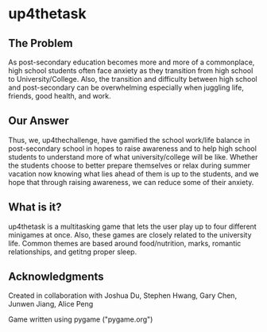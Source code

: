 # up4thetask

## The Problem
As post-secondary education becomes more and more of a commonplace, high school students often face anxiety as they transition from high school  to University/College. Also, the transition and difficulty between high school and post-secondary can be overwhelming especially when juggling life, friends, good health, and work.

## Our Answer
Thus, we, up4thechallenge, have gamified the school work/life balance in post-secondary school in hopes to raise awareness and to help high school students to understand more of what university/college will be like. Whether the students choose to better prepare themselves or relax during summer vacation now knowing what lies ahead of them is up to the students, and we hope that through raising awareness, we can reduce some of their anxiety.

## What is it?
up4thetask is a multitasking game that lets the user play up to four different minigames at once. Also, these games are closely related to the university life. Common themes are based around food/nutrition, marks, romantic relationships, and getitng proper sleep. 

## Acknowledgments
Created in collaboration with Joshua Du, Stephen Hwang, Gary Chen, Junwen Jiang, Alice Peng

Game written using pygame ("pygame.org")
